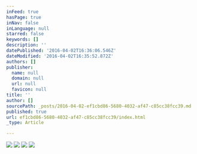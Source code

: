 ```yaml
---
inFeed: true
hasPage: true
inNav: false
inLanguage: null
starred: false
keywords: []
description: ''
datePublished: '2016-04-02T16:36:06.546Z'
dateModified: '2016-04-02T16:35:52.872Z'
authors: []
publisher:
  name: null
  domain: null
  url: null
  favicon: null
title: ''
author: []
sourcePath: _posts/2016-04-02-ef1cbd86-5680-4032-af47-c85cc38fcc39.md
published: true
url: ef1cbd86-5680-4032-af47-c85cc38fcc39/index.html
_type: Article

---
```

![](https://the-grid-user-content.s3-us-west-2.amazonaws.com/96aa5b2b-c7ab-4ddf-8d9f-842dc1b5c7fe.jpg)
![](https://the-grid-user-content.s3-us-west-2.amazonaws.com/fa78a937-100c-451a-ada5-7582341d3601.jpg)
![](https://the-grid-user-content.s3-us-west-2.amazonaws.com/ca43a3ee-853e-4c0e-b3fe-1c4e691d3af6.jpg)
![](https://the-grid-user-content.s3-us-west-2.amazonaws.com/3c8c3f79-fccd-4386-8c8d-698218b7a237.jpg)